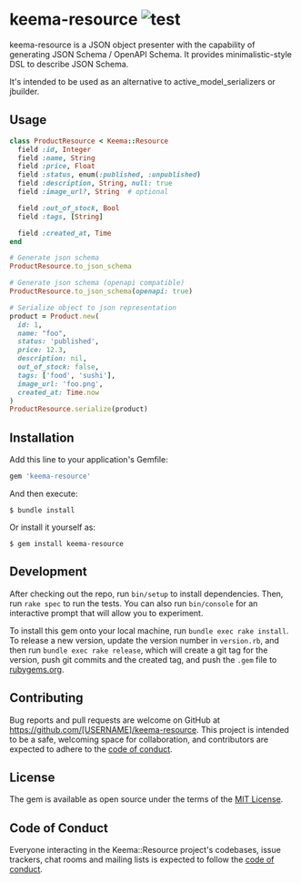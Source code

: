 # keema-resource ![test](https://github.com/uiur/keema-resource/actions/workflows/main.yml/badge.svg)

keema-resource is a JSON object presenter with the capability of generating JSON Schema / OpenAPI Schema.
It provides minimalistic-style DSL to describe JSON Schema.

It's intended to be used as an alternative to active_model_serializers or jbuilder.

## Usage

```ruby
class ProductResource < Keema::Resource
  field :id, Integer
  field :name, String
  field :price, Float
  field :status, enum(:published, :unpublished)
  field :description, String, null: true
  field :image_url?, String  # optional

  field :out_of_stock, Bool
  field :tags, [String]

  field :created_at, Time
end

# Generate json schema
ProductResource.to_json_schema

# Generate json schema (openapi compatible)
ProductResource.to_json_schema(openapi: true)

# Serialize object to json representation
product = Product.new(
  id: 1,
  name: "foo",
  status: 'published',
  price: 12.3,
  description: nil,
  out_of_stock: false,
  tags: ['food', 'sushi'],
  image_url: 'foo.png',
  created_at: Time.now
)
ProductResource.serialize(product)
```


## Installation

Add this line to your application's Gemfile:

```ruby
gem 'keema-resource'
```

And then execute:

    $ bundle install

Or install it yourself as:

    $ gem install keema-resource

## Development

After checking out the repo, run `bin/setup` to install dependencies. Then, run `rake spec` to run the tests. You can also run `bin/console` for an interactive prompt that will allow you to experiment.

To install this gem onto your local machine, run `bundle exec rake install`. To release a new version, update the version number in `version.rb`, and then run `bundle exec rake release`, which will create a git tag for the version, push git commits and the created tag, and push the `.gem` file to [rubygems.org](https://rubygems.org).

## Contributing

Bug reports and pull requests are welcome on GitHub at https://github.com/[USERNAME]/keema-resource. This project is intended to be a safe, welcoming space for collaboration, and contributors are expected to adhere to the [code of conduct](https://github.com/[USERNAME]/keema-resource/blob/main/CODE_OF_CONDUCT.md).

## License

The gem is available as open source under the terms of the [MIT License](https://opensource.org/licenses/MIT).

## Code of Conduct

Everyone interacting in the Keema::Resource project's codebases, issue trackers, chat rooms and mailing lists is expected to follow the [code of conduct](https://github.com/[USERNAME]/keema-resource/blob/main/CODE_OF_CONDUCT.md).
